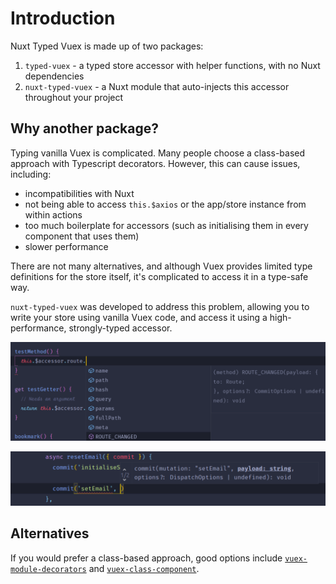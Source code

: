 ---
---

# Introduction

Nuxt Typed Vuex is made up of two packages:

1. `typed-vuex` - a typed store accessor with helper functions, with no Nuxt dependencies
2. `nuxt-typed-vuex` - a Nuxt module that auto-injects this accessor throughout your project

## Why another package?

Typing vanilla Vuex is complicated. Many people choose a class-based approach with Typescript decorators. However, this can cause issues, including:

- incompatibilities with Nuxt
- not being able to access `this.$axios` or the app/store instance from within actions
- too much boilerplate for accessors (such as initialising them in every component that uses them)
- slower performance

There are not many alternatives, and although Vuex provides limited type definitions for the store itself, it's complicated to access it in a type-safe way.

`nuxt-typed-vuex` was developed to address this problem, allowing you to write your store using vanilla Vuex code, and access it using a high-performance, strongly-typed accessor.

![Image showing autocomplete on this.$accessor](./images/screenshot1.png)

![Image showing autocomplete on commit within store](./images/screenshot2.png)

## Alternatives

If you would prefer a class-based approach, good options include [`vuex-module-decorators`](https://github.com/championswimmer/vuex-module-decorators) and [`vuex-class-component`](https://github.com/michaelolof/vuex-class-component).
